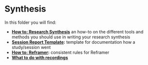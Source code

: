 # Synthesis

In this folder you will find: 

- **[How to: Research Synthesis](https://github.com/department-of-veterans-affairs/va.gov-team/blob/master/platform/research/synthesis/how-to-do-research_synthesis.md)** an how-to on the different tools and methods you should use in writing your research synthesis 
- **[Session Report Template](https://github.com/department-of-veterans-affairs/va.gov-team/blob/master/platform/research/synthesis/session-report-template.md):** template for documentation how a study/session went 
- **[How to: Reframer](https://github.com/department-of-veterans-affairs/va.gov-team/blob/master/platform/research/synthesis/how-to-use-reframer.md):** consistent rules for Reframer 
- **[What to do with recordings](https://github.com/department-of-veterans-affairs/va.gov-team/blob/master/platform/research/synthesis/what-to-do-with-recordings.md)**
